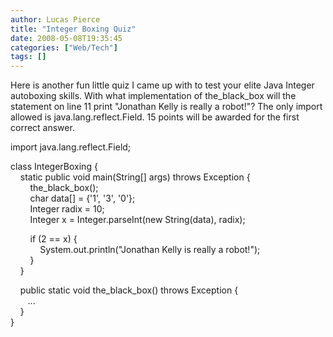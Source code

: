 ```yaml
---
author: Lucas Pierce
title: "Integer Boxing Quiz"
date: 2008-05-08T19:35:45
categories: ["Web/Tech"]
tags: []
---
```


Here is another fun little quiz I came up with to test your elite Java Integer autoboxing skills. With what implementation of the\_black\_box will the statement on line 11 print "Jonathan Kelly is really a robot!"? The only import allowed is java.lang.reflect.Field. 15 points will be awarded for the first correct answer.

import java.lang.reflect.Field;

class IntegerBoxing {  
    static public void main(String[] args) throws Exception {  
        the\_black\_box();  
        char data[] = {'1', '3', '0'};  
        Integer radix = 10;  
        Integer x = Integer.parseInt(new String(data), radix);

        if (2 == x) {  
            System.out.println("Jonathan Kelly is really a robot!");  
        }  
    }

    public static void the\_black\_box() throws Exception {  
       ...  
    }  
}